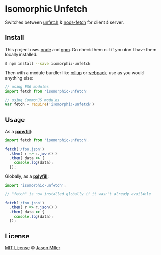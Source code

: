 # Isomorphic Unfetch

Switches between [unfetch](https://github.com/developit/unfetch) & [node-fetch](https://github.com/bitinn/node-fetch) for client & server.

## Install

This project uses [node](http://nodejs.org) and [npm](https://npmjs.com). Go check them out if you don't have them locally installed.

```sh
$ npm install --save isomorphic-unfetch
```

Then with a module bundler like [rollup](http://rollupjs.org/) or [webpack](https://webpack.js.org/), use as you would anything else:

```javascript
// using ES6 modules
import fetch from 'isomorphic-unfetch'

// using CommonJS modules
var fetch = require('isomorphic-unfetch')
```

## Usage

As a [**ponyfill**](https://ponyfill.com):

```js
import fetch from 'isomorphic-unfetch';

fetch('/foo.json')
  .then( r => r.json() )
  .then( data => {
    console.log(data);
  });
```

Globally, as a [**polyfill**](https://ponyfill.com/#polyfill):

```js
import 'isomorphic-unfetch';

// "fetch" is now installed globally if it wasn't already available

fetch('/foo.json')
  .then( r => r.json() )
  .then( data => {
    console.log(data);
  });
```

## License

[MIT License](LICENSE.md) © [Jason Miller](https://jasonformat.com/)
